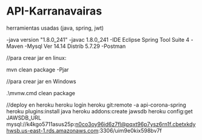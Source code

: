 # API-Karranavairas
herramientas usadas (java, spring, jwt)

-java version "1.8.0_241"
-javac 1.8.0_241
-IDE Eclipse Spring Tool Suite 4
-Maven
-Mysql Ver 14.14 Distrib 5.7.29
-Postman


//para crear jar en linux:

 mvn clean package -Pjar

//para crear jar en Windows

 .\mvnw.cmd clean package

//deploy en heroku
heroku login
heroku git:remote -a api-corona-spring
heroku plugins:install java
heroku addons:create jawsdb
heroku config:get JAWSDB_URL
mysql://k4kgo5711asus25p:n0co3oy96id6z7fl@pqxt96p7ysz6rn1f.cbetxkdyhwsb.us-east-1.rds.amazonaws.com:3306/uim9e0kix598bv7f

